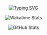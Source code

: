 <div align="center">

[![Typing SVG](https://readme-typing-svg.demolab.com?font=Fira+Code&pause=1000&color=000000&background=FFFFFF&width=435&lines=Oi%2C+meu+nome+%C3%A9+D%C3%A2marys!;Estou+me+tornando+uma+desenvolvedora+full+stack)](https://git.io/typing-svg)

![Wakatime Stats](https://github-readme-stats.vercel.app/api/wakatime?username=thecoolestdama&layout=compact&theme=dark&title_color=41C1F5&icon_color=E4E4E4&text_color=F4F4F4)

![GitHub Stats](https://github-readme-stats.vercel.app/api?username=thecoolestdama&show_icons=true&theme=dark&title_color=F4F4F4&icon_color=71BB33&text_color=E4E4E4)

</div>
